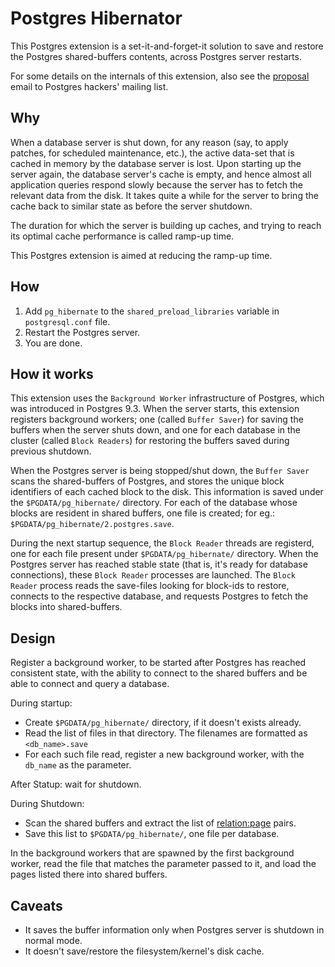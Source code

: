 # Postgres Hibernator

This Postgres extension is a set-it-and-forget-it solution to save and restore the Postgres shared-buffers contents, across Postgres server restarts.

For some details on the internals of this extension, also see the [proposal] email to Postgres hackers' mailing list.

[proposal]: http://www.postgresql.org/message-id/CABwTF4Ui_anAG+ybseFunAH5Z6DE9aw2NPdy4HryK+M5OdXCCA@mail.gmail.com

## Why

When a database server is shut down, for any reason (say, to apply patches, for scheduled maintenance, etc.), the active data-set that is cached in memory by the database server is lost. Upon starting up the server again, the database server's cache is empty, and hence almost all application queries respond slowly because the server has to fetch the relevant data from the disk. It takes quite a while for the server to bring the cache back to similar state as before the server shutdown.

The duration for which the server is building up caches, and trying to reach its optimal cache performance is called ramp-up time.

This Postgres extension is aimed at reducing the ramp-up time.

## How

1. Add `pg_hibernate` to the `shared_preload_libraries` variable in `postgresql.conf` file.
2. Restart the Postgres server.
3. You are done.

## How it works

This extension uses the `Background Worker` infrastructure of Postgres, which was introduced in Postgres 9.3. When the server starts, this extension registers background workers; one (called `Buffer Saver`) for saving the buffers when the server shuts down, and one for each database in the cluster (called `Block Readers`) for restoring the buffers saved during previous shutdown.

When the Postgres server is being stopped/shut down, the `Buffer Saver` scans the shared-buffers of Postgres, and stores the unique block identifiers of each cached block to the disk. This information is saved under the `$PGDATA/pg_hibernate/` directory. For each of the database whose blocks are resident in shared buffers, one file is created; for eg.: `$PGDATA/pg_hibernate/2.postgres.save`.

During the next startup sequence, the `Block Reader` threads are registerd, one for each file present under `$PGDATA/pg_hibernate/` directory. When the Postgres server has reached stable state (that is, it's ready for database connections), these `Block Reader` processes are launched. The `Block Reader` process reads the save-files looking for block-ids to restore, connects to the respective database, and requests Postgres to fetch the blocks into shared-buffers.

## Design
Register a background worker, to be started after Postgres has reached consistent
state, with the ability to connect to the shared buffers and be able to connect and
query a database.

During startup:

- Create `$PGDATA/pg_hibernate/` directory, if it doesn't exists already.
- Read the list of files in that directory. The filenames are formatted as `<db_name>.save`
- For each such file read, register a new background worker, with the `db_name` as the parameter.

After Statup: wait for shutdown.

During Shutdown:

- Scan the shared buffers and extract the list of <relation:page> pairs.
- Save this list to `$PGDATA/pg_hibernate/`, one file per database.

In the background workers that are spawned by the first background worker, read the
file that matches the parameter passed to it, and load the pages listed there into
shared buffers.

## Caveats
- It saves the buffer information only when Postgres server is shutdown in normal mode.
- It doesn't save/restore the filesystem/kernel's disk cache.

